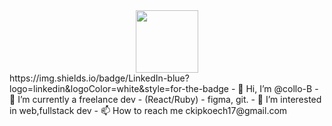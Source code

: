 <div id="header" align="center">
  <img src="https://media.giphy.com/media/M9gbBd9nbDrOTu1Mqx/giphy.gif" width="100"/>
</div>
https://img.shields.io/badge/LinkedIn-blue?logo=linkedin&logoColor=white&style=for-the-badge
- 👋 Hi, I’m @collo-B
- 🌱 I’m currently a freelance dev
- (React/Ruby)
- figma, git.
- 💞️ I’m interested in web,fullstack dev
- 📫 How to reach me ckipkoech17@gmail.com

<!---
collo-B/collo-B is a ✨ special ✨ repository because its `README.md` (this file) appears on your GitHub profile.
You can click the Preview link to take a look at your changes.
--->
